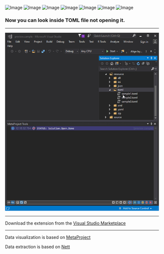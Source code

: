 ![Image](https://img.shields.io/github/license/viacheslav-lozinskyi/Preview-TOML)
![Image](https://img.shields.io/github/issues/viacheslav-lozinskyi/Preview-TOML)
![Image](https://img.shields.io/github/stars/viacheslav-lozinskyi/Preview-TOML)
![Image](https://img.shields.io/github/languages/code-size/viacheslav-lozinskyi/Preview-TOML)
![Image](https://img.shields.io/badge/VS-2019-blueviolet)
![Image](https://img.shields.io/badge/VS-2017-blueviolet)
![Image](https://img.shields.io/badge/VS-2015-blueviolet)

### Now you can look inside TOML file not opening it.
---

![Image](resource/video/Presentation1.gif)

---
Download the extension from the [Visual Studio Marketplace](https://marketplace.visualstudio.com/items?itemName=ViacheslavLozinskyi.Preview-TOML)

---
Data visualization is based on [MetaProject](https://marketplace.visualstudio.com/items?itemName=ViacheslavLozinskyi.MetaProject)

Data extraction is based on [Nett](https://github.com/paiden/Nett)